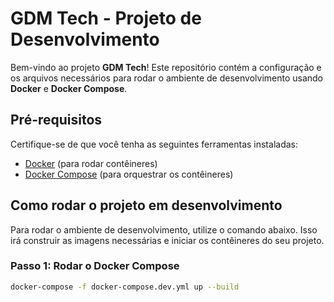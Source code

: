 # GDM Tech - Projeto de Desenvolvimento

Bem-vindo ao projeto **GDM Tech**! Este repositório contém a configuração e os arquivos necessários para rodar o ambiente de desenvolvimento usando **Docker** e **Docker Compose**.

## Pré-requisitos

Certifique-se de que você tenha as seguintes ferramentas instaladas:

- [Docker](https://www.docker.com/get-started) (para rodar contêineres)
- [Docker Compose](https://docs.docker.com/compose/install/) (para orquestrar os contêineres)

## Como rodar o projeto em desenvolvimento

Para rodar o ambiente de desenvolvimento, utilize o comando abaixo. Isso irá construir as imagens necessárias e iniciar os contêineres do seu projeto.

### Passo 1: Rodar o Docker Compose

```bash
docker-compose -f docker-compose.dev.yml up --build
```
